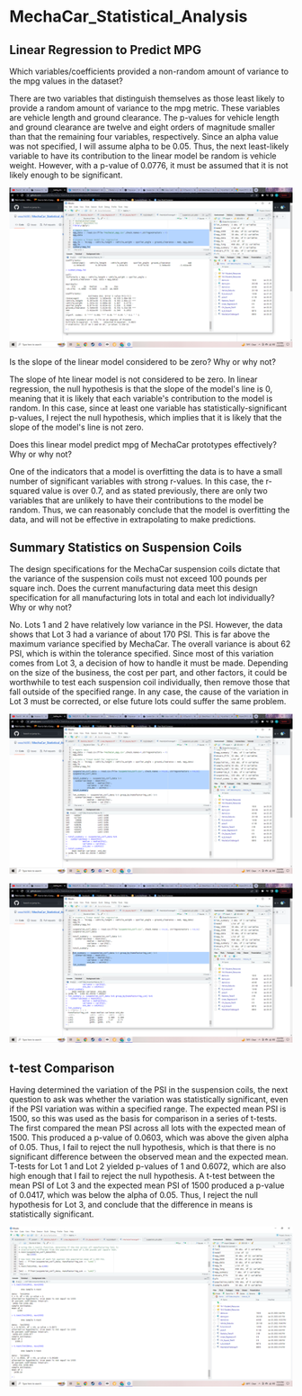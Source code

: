 # MechaCar_Statistical_Analysis

## Linear Regression to Predict MPG
Which variables/coefficients provided a non-random amount of variance to the mpg values in the dataset?

There are two variables that distinguish themselves as those least likely to provide a random amount of variance to the mpg metric. These variables are vehicle length and ground clearance. The p-values for vehicle length and ground clearance are twelve and eight orders of magnitude smaller than that the remaining four variables, respectively. Since an alpha value was not specified, I will assume alpha to be 0.05. Thus, the next least-likely variable to have its contribution to the linear model be random is vehicle weight. However, with a p-value of 0.0776, it must be assumed that it is not likely enough to be significant.  

![Multiple Linear Regression Model](https://github.com/veachk90/MechaCar_Statistical_Analysis/blob/main/Screenshot%20(231).png)

Is the slope of the linear model considered to be zero? Why or why not?

The slope of hte linear model is not considered to be zero. In linear regression, the null hypothesis is that the slope of the model's line is 0, meaning that it is likely that each variable's contribution to the model is random. In this case, since at least one variable has statistically-significant p-values, I reject the null hypothesis, which implies that it is likely that the slope of the model's line is not zero.

Does this linear model predict mpg of MechaCar prototypes effectively? Why or why not?

One of the indicators that a model is overfitting the data is to have a small number of significant variables with strong r-values. In this case, the r-squared value is over 0.7, and as stated previously, there are only two variables that are unlikely to have their contributions to the model be random. Thus, we can reasonably conclude that the model is overfitting the data, and will not be effective in extrapolating to make predictions. 

## Summary Statistics on Suspension Coils
The design specifications for the MechaCar suspension coils dictate that the variance of the suspension coils must not exceed 100 pounds per square inch. Does the current manufacturing data meet this design specification for all manufacturing lots in total and each lot individually? Why or why not?

No. Lots 1 and 2 have relatively low variance in the PSI. However, the data shows that Lot 3 had a variance of about 170 PSI. This is far above the maximum variance specified by MechaCar. The overall variance is about 62 PSI, which is within the tolerance specified. Since most of this variation comes from Lot 3, a decision of how to handle it must be made. Depending on the size of the business, the cost per part, and other factors, it could be worthwhile to test each suspension coil individually, then remove those that fall outside of the specified range. In any case, the cause of the variation in Lot 3 must be corrected, or else future lots could suffer the same problem. 

![Overall Variance](https://github.com/veachk90/MechaCar_Statistical_Analysis/blob/main/Screenshot%20(229).png)

![Variance by Lot](https://github.com/veachk90/MechaCar_Statistical_Analysis/blob/main/Screenshot%20(230).png)

## t-test Comparison
Having determined the variation of the PSI in the suspension coils, the next question to ask was whether the variation was statistically significant, even if the PSI variation was within a specified range. The expected mean PSI is 1500, so this was used as the basis for comparison in a series of t-tests. The first compared the mean PSI across all lots with the expected mean of 1500. This produced a p-value of 0.0603, which was above the given alpha of 0.05. Thus, I fail to reject the null hypothesis, which is that there is no significant difference between the observed mean and the expected mean. T-tests for Lot 1 and Lot 2 yielded p-values of 1 and 0.6072, which are also high enough that I fail to reject the null hypothesis. A t-test between the mean PSI of Lot 3 and the expected mean PSI of 1500 produced a p-value of 0.0417, which was below the alpha of 0.05. Thus, I reject the null hypothesis for Lot 3, and conclude that the difference in means is statistically significant.

![t-test Comparisons](https://github.com/veachk90/MechaCar_Statistical_Analysis/blob/main/Screenshot%20(232).png)
